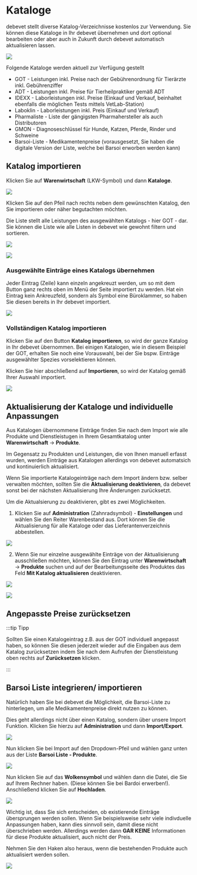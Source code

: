 # Kataloge

debevet stellt diverse Katalog-Verzeichnisse kostenlos zur Verwendung. Sie können diese Kataloge in Ihr debevet 
übernehmen und dort optional bearbeiten oder aber auch in Zukunft durch debevet automatisch aktualisieren lassen.   

![](../../static/img/Warenwirtschaft/debevet-katalog-uebersicht-alle.png)  

Folgende Kataloge werden aktuell zur Verfügung gestellt

* GOT - Leistungen inkl. Preise nach der Gebührenordnung für Tierärzte inkl. Gebührenziffer
* ADT - Leistungen inkl. Preise für Tierheilpraktiker gemäß ADT
* IDEXX - Laborleistungen inkl. Preise (Einkauf und Verkauf, beinhaltet ebenfalls die möglichen Tests mittels VetLab-Station)
* Laboklin - Laborleistungen inkl. Preis (Einkauf und Verkauf)
* Pharmaliste - Liste der gängigsten Pharmahersteller als auch Distributoren
* GMON - Diagnoseschlüssel für Hunde, Katzen, Pferde, Rinder und Schweine 
* Barsoi-Liste - Medikamentenpreise (vorausgesetzt, Sie haben die digitale Version der Liste, welche bei Barsoi erworben werden kann)  

## Katalog importieren  

Klicken Sie auf **Warenwirtschaft** (LKW-Symbol) und dann **Kataloge**.  

![](../../static/img/Warenwirtschaft/kataloge_1.png)  

Klicken Sie auf den Pfeil nach rechts neben dem gewünschten Katalog, den Sie importieren oder näher begutachten möchten. 

Die Liste stellt alle Leistungen des ausgewählten Katalogs - hier GOT - dar. Sie können die Liste wie alle Listen in 
debevet wie gewohnt filtern und sortieren.  

![](../../static/img/Warenwirtschaft/katalog-uebersicht-import-got.png)

![](../../static/img/Warenwirtschaft/warenwirtschaft-kataloge-got-liste.png)  

### Ausgewählte Einträge eines Katalogs übernehmen  

Jeder Eintrag (Zeile) kann einzeln angekreuzt werden, um so mit dem Button ganz rechts oben im Menü der Seite importiert
zu werden. Hat ein Eintrag kein Ankreuzfeld, sondern als Symbol eine Büroklammer, so haben Sie diesen bereits in Ihr debevet 
importiert.  

![](../../static/img/Warenwirtschaft/Einzelne_Eintraege_aus_einer_Liste_importieren.png)  

### Vollständigen Katalog importieren  

Klicken Sie auf den Button **Katalog importieren**, so wird der ganze Katalog in Ihr debevet übernommen. Bei einigen Katalogen,
wie in diesem Beispiel der GOT, erhalten Sie noch eine Vorauswahl, bei der Sie bspw. Einträge ausgewählter Spezies vorselektieren können.

Klicken Sie hier abschließend auf **Importieren**, so wird der Katalog gemäß Ihrer Auswahl importiert.   

![](../../static/img/Warenwirtschaft/debevet-warenwirtschaft-kataloge-got-import-komplett.png)  

## Aktualisierung der Kataloge und individuelle Anpassungen  

Aus Katalogen übernommene Einträge finden Sie nach dem Import wie alle Produkte und Dienstleistugen in Ihrem Gesamtkatalog
unter **Warenwirtschaft** → **Produkte**.   

Im Gegensatz zu Produkten und Leistungen, die von Ihnen manuell erfasst wurden,
werden Einträge aus Katalogen allerdings von debevet automatsich und kontinuierlich aktualisiert.  

Wenn Sie importierte Katalogeinträge nach dem Import ändern bzw. selber verwalten möchten, sollten Sie die **Aktualisierung 
deaktivieren**, da debevet sonst bei der nächsten Aktualisierung Ihre Änderungen zurücksetzt. 

Um die Aktualsierung zu deaktivieren, gibt es zwei Möglichkeiten.   

1. Klicken Sie auf **Administration** (Zahnradsymbol) - **Einstellungen** und 
wählen Sie den Reiter Warenbestand aus. Dort können Sie die Aktualisierung für alle Kataloge oder das Lieferantenverzeichnis abbestellen. 

![](../../static/img/Warenwirtschaft/kataloge_aktualisiseren.png)   

2. Wenn Sie nur einzelne ausgewählte Einträge von der Aktualisierung ausschließen möchten, können Sie den Eintrag unter
**Warenwirtschaft** → **Produkte** suchen und auf der Bearbeitungsseite des Produktes das Feld **Mit Katalog aktualisieren** deaktivieren.  
  
![](../../static/img/Warenwirtschaft/einzelne_produkte_abbestellen_aktualisierung.png)   

![](../../static/img/Warenwirtschaft/einzelne_prdukte_aktualisieren_deaktivieren2.png)  

## Angepasste Preise zurücksetzen

:::tip Tipp   

Sollten Sie einen Katalogeintrag z.B. aus der GOT individuell angepasst haben, so können Sie diesen jederzeit wieder auf 
die Eingaben aus dem Katalog zurücksetzen indem Sie nach dem Aufrufen der Dienstleistung oben rechts auf **Zurücksetzen** klicken. 

:::  

## Barsoi Liste integrieren/ importieren  

Natürlich haben Sie bei debevet die Möglichkeit, die Barsoi-Liste zu hinterlegen, um alle Medikamentenpreise direkt nutzen zu können.

Dies geht allerdings nicht über einen Katalog, sondern über unsere Import Funktion. Klicken Sie hierzu auf **Administration** und dann **Import/Export**.

![](../../static/img/Warenwirtschaft/barsoi_import1.png)  

Nun klicken Sie bei Import auf den Dropdown-Pfeil und wählen ganz unten aus der Liste **Barsoi Liste - Produkte**.

![](../../static/img/Warenwirtschaft/barsoi_import2.png)  

Nun klicken Sie auf das **Wolkensymbol** und wählen dann die Datei, die Sie auf Ihrem Rechner haben. (Diese können Sie bei Bardoi erwerben!).
Anschließend klicken Sie auf **Hochladen**.  

![](../../static/img/Warenwirtschaft/barsoi_import3.png)

Wichtig ist, dass Sie sich entscheiden, ob existierende Einträge übersprungen werden sollen. Wenn Sie beispielsweise sehr viele
indivduelle Anpassungen haben, kann dies sinnvoll sein, damit diese nicht überschrieben werden. Allerdings werden dann **GAR KEINE** Informationen 
für diese Produkte aktualisiert, auch nicht der Preis. 

Nehmen Sie den Haken also heraus, wenn die bestehenden Produkte auch aktualisiert werden sollen.

![](../../static/img/Admin/barsoi_import_exist.png)


